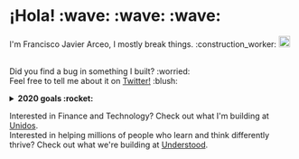 <p>
  <samp>
    <h1>¡Hola! :wave: :wave: :wave:</h1>
    <p>I'm Francisco Javier Arceo, I mostly break things. :construction_worker: <img src="https://cultofthepartyparrot.com/parrots/fiestaparrot.gif" width="20px"></p>
    <br>Did you find a bug in something I built? :worried: 
    <br>Feel free to tell me about it on <a href="https://twitter.com/franciscojarceo">Twitter!</a> :blush:
  </samp>
</p>

<details>
  <summary><b>2020 goals :rocket:</b></summary>
  <br>
  <ul>
    <li>Learn some things :nerd_face:</li>
    <li>Build some things :blush:</li>
    <li>Break some things :smiling_imp:</li>
  </ul>
</details>

Interested in Finance and Technology? Check out what I'm building at <a href="https://www.unidosfin.com/en">Unidos</a>.
<br>
Interested in helping millions of people who learn and think differently thrive? Check out what we're building at <a href="https://www.understood.org/">Understood</a>.
